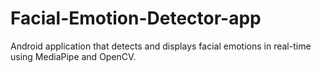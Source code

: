 # Facial-Emotion-Detector-app
Android application that detects and displays facial emotions in real-time using MediaPipe and OpenCV.
